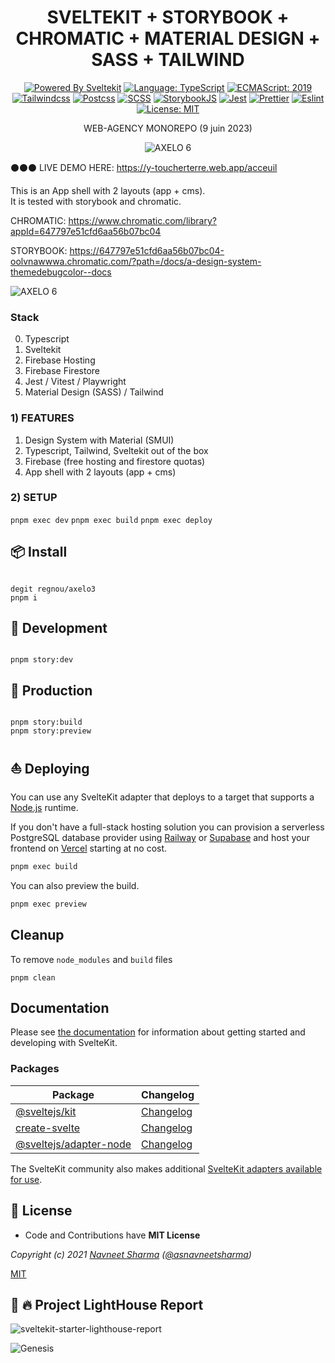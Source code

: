 <div align="center">

# SVELTEKIT + STORYBOOK + CHROMATIC + MATERIAL DESIGN + SASS + TAILWIND

[![Powered By Sveltekit](https://img.shields.io/badge/powered%20by-svelte-FF3C02.svg?style=flat&logo=svelte)](https://kit.svelte.dev/) [![Language: TypeScript](https://img.shields.io/badge/language-typescript-blue.svg?style=flat&logo=typescript)](https://www.typescriptlang.org/) [![ECMAScript: 2019](https://img.shields.io/badge/ES-9-F7DF1E.svg?style=flat&logo=javascript)](https://github.com/tc39/ecma262) [![Tailwindcss](https://img.shields.io/badge/Tailwindcss-CSS--Framework-%2338B2AC?logo=tailwindcss)](https://tailwindcss.com) [![Postcss](https://img.shields.io/badge/Postcss-style-%23DD3A0A?style=flat&logo=postcss)](https://postcss.org) [![SCSS](https://img.shields.io/badge/SCSS-Style-%23CC6699?style=flat&logo=sass)](https://sass-lang.com/) [![StorybookJS](https://img.shields.io/badge/Storybook-UI--Webcomponent--tool-%23FF4785?style=flat&logo=storybook)](https://storybook.js.org/) [![Jest](https://img.shields.io/badge/Jest-Unit--Testing--Framework-%23C21325?style=flat&logo=jest)](https://jestjs.io/) [![Prettier](https://img.shields.io/badge/Prettier-code--formatter-%23F7B93E?style=flat&logo=prettier)](https://prettier.io/) [![Eslint](https://img.shields.io/badge/Eslint-linter-%234B32C3?style=flat&logo=eslint)](https://eslint.org/) [![License: MIT](https://img.shields.io/badge/license-MIT-brightgreen.svg?style=flat&logo=license)](https://github.com/navneetsharmaui/sveltekit-blog/blob/main/LICENSE)

WEB-AGENCY MONOREPO (9 juin 2023)

![AXELO 6](https://github.com/nzaero/axelo3-sveltekit-turborepo-storybook-tailwind-firebase/blob/main/DOC/d.png)


</div>

⚫⚫⚫ LIVE DEMO HERE: <https://y-toucherterre.web.app/acceuil>

This is an App shell with 2 layouts (app + cms).  
It is tested with storybook and chromatic.

CHROMATIC: https://www.chromatic.com/library?appId=647797e51cfd6aa56b07bc04

STORYBOOK: https://647797e51cfd6aa56b07bc04-oolvnawwwa.chromatic.com/?path=/docs/a-design-system-themedebugcolor--docs

![AXELO 6](https://github.com/nzaero/axelo3-sveltekit-turborepo-storybook-tailwind-firebase/blob/main/DOC/b.png)

### Stack

0. Typescript
1. Sveltekit
2. Firebase Hosting
3. Firebase Firestore
4. Jest / Vitest / Playwright
5. Material Design (SASS) / Tailwind

### 1) FEATURES

1. Design System with Material (SMUI)
2. Typescript, Tailwind, Sveltekit out of the box
3. Firebase (free hosting and firestore quotas)
4. App shell with 2 layouts (app + cms)

### 2) SETUP

`pnpm exec dev`
`pnpm exec build`
`pnpm exec deploy`

## 📦️ Install

```

degit regnou/axelo3
pnpm i

```

## 📜 Development

```

pnpm story:dev

```

## 📜 Production

```

pnpm story:build
pnpm story:preview

```

## ⛵️ Deploying

You can use any SvelteKit adapter that deploys to a target that supports a [Node.js](https://nodejs.org/) runtime.

If you don't have a full-stack hosting solution you can provision a serverless PostgreSQL database provider using [Railway](https://railway.app/) or [Supabase](https://supabase.com/) and host your frontend on [Vercel](https://vercel.com/) starting at no cost.

```bash
pnpm exec build
```

You can also preview the build.

```bash
pnpm exec preview
```

## Cleanup

To remove `node_modules` and `build` files

```
pnpm clean
```

## Documentation

Please see [the documentation](https://kit.svelte.dev/docs) for information about getting started and developing with SvelteKit.

### Packages

| Package                                         | Changelog                                        |
| ----------------------------------------------- | ------------------------------------------------ |
| [@sveltejs/kit](packages/kit)                   | [Changelog](packages/kit/CHANGELOG.md)           |
| [create-svelte](packages/create-svelte)         | [Changelog](packages/create-svelte/CHANGELOG.md) |
| [@sveltejs/adapter-node](packages/adapter-node) | [Changelog](packages/adapter-node/CHANGELOG.md)  |

The SvelteKit community also makes additional [SvelteKit adapters available for use](https://sveltesociety.dev/components#adapters).

## 💫 License

- Code and Contributions have **MIT License**

_Copyright (c) 2021 [Navneet Sharma](http://github.com/navneetsharmaui) ([@asnavneetsharma](https://twitter.com/asnavneetsharma))_

[MIT](https://github.com/sveltejs/kit/blob/master/LICENSE)

## :100: :fire: Project LightHouse Report

![sveltekit-starter-lighthouse-report](https://user-images.githubusercontent.com/11630812/115241377-5d485d80-a13e-11eb-8667-611770992c28.png)

![Genesis](https://github.com/nzaero/cosmos3-unix-dev-conf/blob/main/__DOC__/1-img/genesis.webp)
